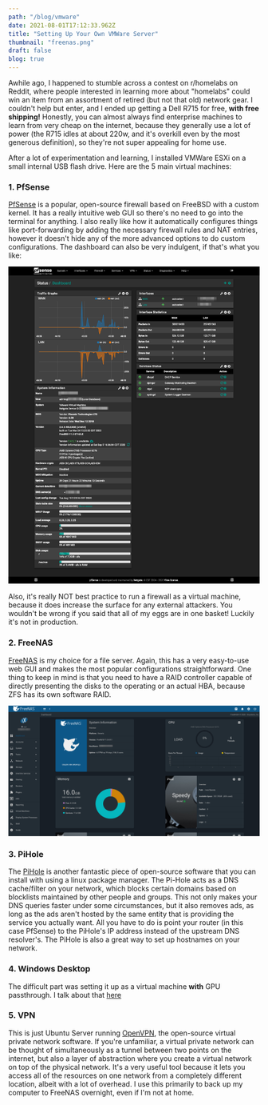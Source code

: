 ```yaml
---
path: "/blog/vmware"
date: 2021-08-01T17:12:33.962Z
title: "Setting Up Your Own VMWare Server"
thumbnail: "freenas.png"
draft: false
blog: true
---
```


Awhile ago, I happened to stumble across a contest on r/homelabs on Reddit, where people interested in learning more about "homelabs" could win an item from an assortment of retired (but not that old) network gear.  I couldn't help but enter, and I ended up getting a Dell R715 for free, **with free shipping!**  Honestly, you can almost always find enterprise machines to learn from very cheap on the internet, because they generally use a lot of power (the R715 idles at about 220w, and it's overkill even by the most generous definition), so they're not super appealing for home use.

After a lot of experimentation and learning, I installed VMWare ESXi on a small internal USB flash drive.  Here are the 5 main virtual machines:

<h3>1. PfSense</h3>

[PfSense](https://www.pfsense.org/) is a popular, open-source firewall based on FreeBSD with a custom kernel.  It has a really intuitive web GUI so there's no need to go into the terminal for anything.  I also really like how it automatically configures things like port-forwarding by adding the necessary firewall rules and NAT entries, however it doesn't hide any of the more advanced options to do custom configurations.  The dashboard can also be very indulgent, if that's what you like:

![PfSense](../../images/PfSense.png)

Also, it's really NOT best practice to run a firewall as a virtual machine, because it does increase the surface for any external attackers.  You wouldn't be wrong if you said that all of my eggs are in one basket!  Luckily it's not in production.

<h3>2. FreeNAS</h3>

[FreeNAS](https://www.freenas.org/) is my choice for a file server.  Again, this has a very easy-to-use web GUI and makes the most popular configurations straightforward.  One thing to keep in mind is that you need to have a RAID controller capable of directly presenting the disks to the operating or an actual HBA, because ZFS has its own software RAID. 

![FreeNAS](../../images/freenas.png)

<h3>3. PiHole</h3>

The [PiHole](https://pi-hole.net/) is another fantastic piece of open-source software that you can install with using a linux package manager.  The Pi-Hole acts as a DNS cache/filter on your network, which blocks certain domains based on blocklists maintained by other people and groups.  This not only makes your DNS queries faster under some circumstances, but it also removes ads, as long as the ads aren't hosted by the same entity that is providing the service you actually want.  All you have to do is point your router (in this case PfSense) to the PiHole's IP address instead of the upstream DNS resolver's.  The PiHole is also a great way to set up hostnames on your network.

<h3>4. Windows Desktop</h3>

The difficult part was setting it up as a virtual machine **with** GPU passthrough.  I talk about that [here](/blog/how-to-use-gpu-passthrough-with-windows-on-esxi)

<h3>5. VPN</h3>

This is just Ubuntu Server running [OpenVPN](https://openvpn.net/), the open-source virtual private network software.  If you're unfamiliar, a virtual private network can be thought of simultaneously as a tunnel between two points on the internet, but also a layer of abstraction where you create a virtual network on top of the physical network.  It's a very useful tool because it lets you access all of the resources on one network from a completely different location, albeit with a lot of overhead.  I use this primarily to back up my computer to FreeNAS overnight, even if I'm not at home.